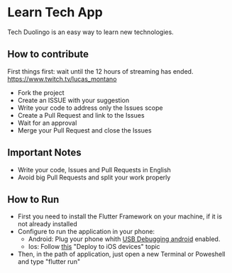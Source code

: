 # Learn Tech App
Tech Duolingo is an easy way to learn new technologies.


## How to contribute
First things first: wait until the 12 hours of streaming has ended.
https://www.twitch.tv/lucas_montano

- Fork the project
- Create an ISSUE with your suggestion
- Write your code to address only the Issues scope
- Create a Pull Request and link to the Issues
- Wait for an approval
- Merge your Pull Request and close the Issues

## Important Notes
- Write your code, Issues and Pull Requests in English
- Avoid big Pull Requests and split your work properly

## How to Run 
- First you need to install the Flutter Framework on your machine, if it is not already installed
- Configure to run the application in your phone:
    - Android: Plug your phone whith [USB Debugging android](https://developer.android.com/studio/debug/dev-options) enabled. 
    - Ios: Follow [this](https://flutter.dev/docs/get-started/install/macos#deploy-to-ios-devices) "Deploy to iOS devices" topic
- Then, in the path of application, just open a new Terminal or Poweshell and type "flutter run"